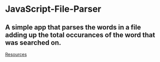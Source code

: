 # JavaScript-File-Parser
## A simple app that parses the words in a file adding up the total occurances of the word that was searched on.  
  
[Resources](https://www.taylorcbrauer.com/javascriptfileparser)